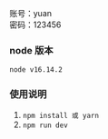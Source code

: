 账号：yuan<br>
密码：123456

### node 版本

`node v16.14.2`

### 使用说明

1.  `npm install 或 yarn`
2.  `npm run dev`
